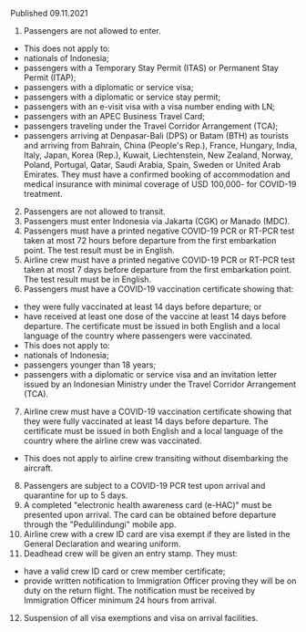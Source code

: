 Published 09.11.2021
1. Passengers are not allowed to enter.
- This does not apply to:
- nationals of Indonesia;
- passengers with a Temporary Stay Permit (ITAS) or Permanent Stay Permit (ITAP);
- passengers with a diplomatic or service visa;
- passengers with a diplomatic or service stay permit;
- passengers with an e-visit visa with a visa number ending with LN;
- passengers with an APEC Business Travel Card;
- passengers traveling under the Travel Corridor Arrangement (TCA);
- passengers arriving at Denpasar-Bali (DPS) or Batam (BTH) as tourists and arriving from Bahrain, China (People's Rep.), France, Hungary, India, Italy, Japan, Korea (Rep.), Kuwait, Liechtenstein, New Zealand, Norway, Poland, Portugal, Qatar, Saudi Arabia, Spain, Sweden or United Arab Emirates. They must have a confirmed booking of accommodation and medical insurance with minimal coverage of USD 100,000- for COVID-19 treatment.
2. Passengers are not allowed to transit.
3. Passengers must enter Indonesia via Jakarta (CGK) or Manado (MDC).
4. Passengers must have a printed negative COVID-19 PCR or RT-PCR test taken at most 72 hours before departure from the first embarkation point. The test result must be in English.
5. Airline crew must have a printed negative COVID-19 PCR or RT-PCR test taken at most 7 days before departure from the first embarkation point. The test result must be in English.
6. Passengers must have a COVID-19 vaccination certificate showing that:
- they were fully vaccinated at least 14 days before departure; or
- have received at least one dose of the vaccine at least 14 days before departure.
The certificate must be issued in both English and a local language of the country where passengers were vaccinated.
- This does not apply to:
- nationals of Indonesia;
- passengers younger than 18 years;
- passengers with a diplomatic or service visa and an invitation letter issued by an Indonesian Ministry under the Travel Corridor Arrangement (TCA).
7. Airline crew must have a COVID-19 vaccination certificate showing that they were fully vaccinated at least 14 days before departure. The certificate must be issued in both English and a local language of the country where the airline crew was vaccinated.
- This does not apply to airline crew transiting without disembarking the aircraft.
8. Passengers are subject to a COVID-19 PCR test upon arrival and quarantine for up to 5 days.
9. A completed "electronic health awareness card (e-HAC)" must be presented upon arrival. The card can be obtained before departure through the "Pedulilindungi" mobile app.
10. Airline crew with a crew ID card are visa exempt if they are listed in the General Declaration and wearing uniform.
11. Deadhead crew will be given an entry stamp. They must:
- have a valid crew ID card or crew member certificate;
- provide written notification to Immigration Officer proving they will be on duty on the return flight. The notification must be received by Immigration Officer minimum 24 hours from arrival.
12. Suspension of all visa exemptions and visa on arrival facilities.